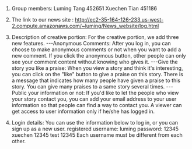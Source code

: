 1. Group members:
Luming Tang    452651
Xuechen Tian   451186

2. The link to our news site : http://ec2-35-164-126-233.us-west-2.compute.amazonaws.com/~luming/News_website/log.html

3. Description of creative portion:
For the creative portion, we add three new features.
---Anonymous Comments: After you log in, you can choose to make anonymous comments or not when you want to add a new comment. If you click the anonymous button, other people can only see your comment content without knowing who gives it.
---Give the story you like a praise: When you view a story and think it's interesting, you can click on the "like" button to give a praise on this story. There is a message that indicates how many people have given a praise to this story. You can give many praises to a same story several times.
---Public your information or not: If you'd like to let the people who view your story contact you, you can add your email address to your user information so that people can find a way to contact you. A viewer can get access to user information only if he/she has logged in.

4. Login details:
You can use the information below to log in, or you can sign up as a new user.
registered username: luming      password: 12345
                     xuechen               12345
                     test                  12345
Each username must be different from each other.